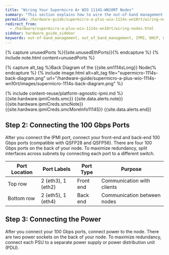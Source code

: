 ```yaml
---
title: "Wiring Your Supermicro A+ WIO 1114S-WN10RT Nodes"
summary: "This section explains how to wire the out-of-band management (IPMI) port, 100 Gbps ports, and power on Supermicro 1114S nodes."
permalink: /hardware-guide/supermicro-a-plus-wio-1114s-wn10rt/wiring-nodes.html
redirect_from:
  - /hardware/supermicro-a-plus-wio-1114s-wn10rt/wiring-nodes.html
sidebar: hardware_guide_sidebar
keywords: out-of-band_management, out_of_band_management, IPMI, DHCP, network, networking, LAN, ipmitool, 100_Gbps, Ethernet, power, Supermicro, Supermicro_1114S, 1114S
---
```


{% capture unusedPorts %}{{site.unusedEthPorts}}{% endcapture %}
{% include note.html content=unusedPorts %}

{% capture alt_tag %}Back Diagram of the {{site.sm1114sLong}} Node{% endcapture %}
{% include image.html alt=alt_tag file="supermicro-1114s-back-diagram.png" url="/hardware-guide/supermicro-a-plus-wio-1114s-wn10rt/images/supermicro-1114s-back-diagram.png" %}

{% include content-reuse/platform-agnostic-ipmi.md %}
{{site.hardware.ipmiCreds.smc}}
{{site.data.alerts.note}}
{{site.hardware.ipmiCreds.smcNote}} {{site.hardware.ipmiCreds.smcMoreInfo1114S}}
{{site.data.alerts.end}}

## Step 2: Connecting the 100 Gbps Ports
After you connect the IPMI port, connect your front-end and back-end 100 Gbps ports (compatible with QSFP28 and QSFP56). There are four 100 Gbps ports on the back of your node. To maximize redundancy, split interfaces across subnets by connecting each port to a different switch.

| Port Location         | Port Labels        | Port Type  | Purpose                     |
| --------------------- | ------------------ | ---------- | --------------------------- |
| Top row               | 2 (eth3), 1 (eth2) | Front end  | Communication with clients  |
| Bottom row            | 2 (eth5), 1 (eth4) | Back end   | Communication between nodes |


## Step 3: Connecting the Power
After you connect your 100 Gbps ports, connect power to the node. There are two power sockets on the back of your node. To maximize redundancy, connect each PSU to a separate power supply or power distribution unit (PDU).

